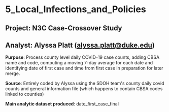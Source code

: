 # 5_Local_Infections_and_Policies
## Project: N3C Case-Crossover Study
## Analyst: Alyssa Platt (alyssa.platt@duke.edu)

**Purpose**: Process county level daily COVID-19 case counts, adding CBSA name and code, computing a moving 7-day average for each date and identifying date of first case and time from first case in preparation for later merge. 

**Source**: Entirely coded by Alyssa using the SDOH team's county daily covid counts and general information file (which happens to contain CBSA codes linked to counties)

**Main analytic dataset produced**: date_first_case_final


